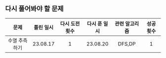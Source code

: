 ## 다시 풀어봐야 할 문제

|   문제    |  틀린 일시   | 다시 도전 횟수 | 다시 푼 일시  | 관련 알고리즘 | 성공 횟수 |
|:-------:|:--------:|:--------:|:--------:|:-------:|:-----:|
| 수열 추측하기 | 23.08.17 |    1     | 23.08.20 | DFS,DP  |   1   |
